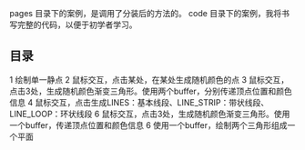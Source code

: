 pages 目录下的案例，是调用了分装后的方法的。
code 目录下的案例，我将书写完整的代码，以便于初学者学习。

## 目录

1 绘制单一静点
2 鼠标交互，点击某处，在某处生成随机颜色的点
3 鼠标交互，点击3处，生成随机颜色渐变三角形。使用两个buffer，分别传递顶点位置和颜色信息
4 鼠标交互，点击生成LINES：基本线段、LINE_STRIP：带状线段、LINE_LOOP：环状线段
6 鼠标交互，点击3处，生成随机颜色渐变三角形。使用一个buffer，传递顶点位置和颜色信息
6 使用一个buffer，绘制两个三角形组成一个平面
